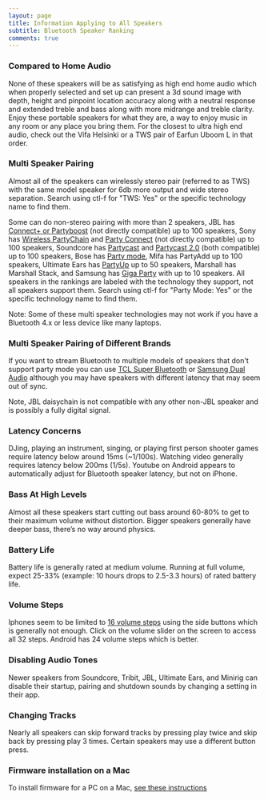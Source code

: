 ```yaml
---
layout: page
title: Information Applying to All Speakers
subtitle: Bluetooth Speaker Ranking
comments: true
---
```


### Compared to Home Audio

None of these speakers will be as satisfying as high end home audio which when properly selected and set up can present a 3d sound image with depth, height and pinpoint location accuracy along with a neutral response and extended treble and bass along with more midrange and treble clarity. Enjoy these portable speakers for what they are, a way to enjoy music in any room or any place you bring them. For the closest to ultra high end audio, check out the Vifa Helsinki or a TWS pair of Earfun Uboom L in that order.

### Multi Speaker Pairing

Almost all of the speakers can wirelessly stereo pair (referred to as TWS) with the same model speaker for 6db more output and wide stereo separation.  Search using ctl-f for "TWS: Yes" or the specific technology name to find them.

Some can do non-stereo pairing with more than 2 speakers, JBL has [Connect+ or Partyboost](https://uk.jbl.com/blog/connect-jbl-speakers.html) (not directly compatible) up to 100 speakers, Sony has [Wireless PartyChain](https://www.sony.com/electronics/support/articles/MC000028) and [Party Connect](https://www.sony.com/electronics/support/articles/MC000028) (not directly compatible) up to 100 speakers, Soundcore has [Partycast](https://us.soundcore.com/pages/partycast) and [Partycast 2.0](https://support.soundcore.com/s/article/What-are-the-differences-between-Partycast-2-0-and-Partycast-1-0) (both compatible) up to 100 speakers, Bose has [Party mode](https://www.bose.co.uk/en_gb/support/articles/HC1597/productCodes/soundlink_color_ii/article.html), Mifa has PartyAdd up to 100 speakers, Ultimate Ears has [PartyUp](https://www.ultimateears.com/en-us/features/party-up.html) up to 50 speakers, Marshall has Marshall Stack, and Samsung has [Giga Party](https://www.samsung.com/us/support/answer/ANS00086422/) with up to 10 speakers. All speakers in the rankings are labeled with the technology they support, not all speakers support them. Search using ctl-f for "Party Mode: Yes" or the specific technology name to find them.

Note: Some of these multi speaker technologies may not work if you have a Bluetooth 4.x or less device like many laptops. 

### Multi Speaker Pairing of Different Brands

If you want to stream Bluetooth to multiple models of speakers that don't support party mode you can use [TCL Super Bluetooth](https://www.androidcentral.com/tcl-20s-and-tcl-20-se-review) or [Samsung Dual Audio](https://www.samsung.com/latin_en/support/mobile-devices/how-can-i-use-dual-audio-to-share-media-on-multiple-devices/) although you may have speakers with different latency that may seem out of sync.

Note, JBL daisychain is not compatible with any other non-JBL speaker and is possibly a fully digital signal.

### Latency Concerns

DJing, playing an instrument, singing, or playing first person shooter games require latency below around 15ms (~1/100s). Watching video generally requires latency below 200ms (1/5s). Youtube on Android appears to automatically adjust for Bluetooth speaker latency, but not on iPhone.

### Bass At High Levels

Almost all these speakers start cutting out bass around 60-80% to get to their maximum volume without distortion. Bigger speakers generally have deeper bass, there’s no way around physics.

### Battery Life

Battery life is generally rated at medium volume. Running at full volume, expect 25-33% (example: 10 hours drops to 2.5-3.3 hours) of rated battery life.

### Volume Steps

Iphones seem to be limited to [16 volume steps](https://www.reddit.com/r/iOSBeta/comments/cn904f/feature_the_volume_control_is_back_to_16_levels/) using the side buttons which is generally not enough. Click on the volume slider on the screen to access all 32 steps. Android has 24 volume steps which is better.

### Disabling Audio Tones

Newer speakers from Soundcore, Tribit, JBL, Ultimate Ears, and Minirig can disable their startup, pairing and shutdown sounds by changing a setting in their app.

### Changing Tracks

Nearly all speakers can skip forward tracks by pressing play twice and skip back by pressing play 3 times. Certain speakers may use a different button press.

### Firmware installation on a Mac

To install firmware for a PC on a Mac, [see these instructions](https://www.reddit.com/r/Bluetooth_Speakers/comments/17slpcs/guide_downgrading_earfun_uboom_l_to_oluvs/)

